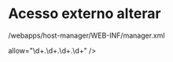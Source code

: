 # Acesso externo alterar 

/webapps/host-manager/WEB-INF/manager.xml

  <Context privileged="true" antiResourceLocking="false" 
     docBase="${catalina.home}/webapps/manager">
        <Valve className="org.apache.catalina.valves.RemoteAddrValve" allow="^.*$" />
  </Context>

  allow="\d+\.\d+\.\d+\.\d+" />
